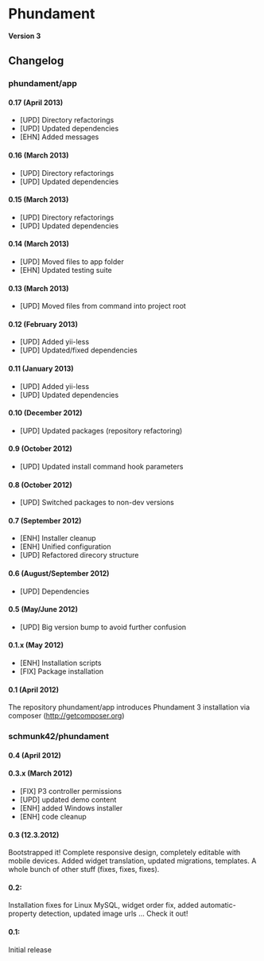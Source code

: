 Phundament
==========

**Version 3**

Changelog
---------

### phundament/app

#### 0.17 (April 2013)

 * [UPD] Directory refactorings
 * [UPD] Updated dependencies 
 * [EHN] Added messages

#### 0.16 (March 2013)

 * [UPD] Directory refactorings
 * [UPD] Updated dependencies 

#### 0.15 (March 2013)

 * [UPD] Directory refactorings
 * [UPD] Updated dependencies 

#### 0.14 (March 2013)

 * [UPD] Moved files to app folder
 * [EHN] Updated testing suite

#### 0.13 (March 2013)

 * [UPD] Moved files from command into project root

#### 0.12 (February 2013)

 * [UPD] Added yii-less
 * [UPD] Updated/fixed dependencies

#### 0.11 (January 2013)

 * [UPD] Added yii-less
 * [UPD] Updated dependencies

#### 0.10 (December 2012)

 * [UPD] Updated packages (repository refactoring)

#### 0.9 (October 2012)

 * [UPD] Updated install command hook parameters

#### 0.8 (October 2012)

 * [UPD] Switched packages to non-dev versions

#### 0.7 (September 2012)

 * [ENH] Installer cleanup
 * [ENH] Unified configuration
 * [UPD] Refactored direcory structure

#### 0.6 (August/September 2012)

 * [UPD] Dependencies

#### 0.5 (May/June 2012)

 * [UPD] Big version bump to avoid further confusion

#### 0.1.x (May 2012)

 * [ENH] Installation scripts
 * [FIX] Package installation

#### 0.1 (April 2012)

The repository phundament/app introduces Phundament 3 installation via composer (http://getcomposer.org)

### schmunk42/phundament

#### 0.4 (April 2012)

#### 0.3.x (March 2012)

 * [FIX] P3 controller permissions
 * [UPD] updated demo content
 * [ENH] added Windows installer
 * [ENH] code cleanup

#### 0.3 (12.3.2012)
Bootstrapped it! Complete responsive design, completely editable with mobile devices. Added widget translation, updated migrations, templates. A whole bunch of other stuff (fixes, fixes, fixes).

#### 0.2:
Installation fixes for Linux MySQL, widget order fix, added automatic-property detection, updated image urls ... Check it out!

#### 0.1:
Initial release